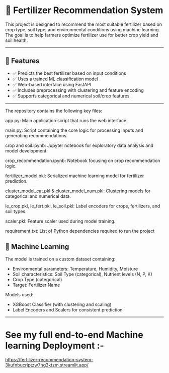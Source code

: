 # 🌾 Fertilizer Recommendation System

This project is designed to recommend the most suitable fertilizer based on crop type, soil type, and environmental conditions using machine learning. The goal is to help farmers optimize fertilizer use for better crop yield and soil health.

---

## 🚀 Features

- ✅ Predicts the best fertilizer based on input conditions
- ✅ Uses a trained ML classification model
- ✅ Web-based interface using FastAPI
- ✅ Includes preprocessing with clustering and feature encoding
- ✅ Supports categorical and numerical soil/crop features

---
The repository contains the following key files:​

app.py: Main application script that runs the web interface.

main.py: Script containing the core logic for processing inputs and generating recommendations.

crop and soil.ipynb: Jupyter notebook for exploratory data analysis and model development.

crop_recommendation.ipynb: Notebook focusing on crop recommendation logic.

fertilizer_model.pkl: Serialized machine learning model for fertilizer prediction.

cluster_model_cat.pkl & cluster_model_num.pkl: Clustering models for categorical and numerical data.

le_crop.pkl, le_fert.pkl, le_soil.pkl: Label encoders for crops, fertilizers, and soil types.

scaler.pkl: Feature scaler used during model training.

requirement.txt: List of Python dependencies required to run the project

## 🧠 Machine Learning

The model is trained on a custom dataset containing:

- Environmental parameters: Temperature, Humidity, Moisture
- Soil characteristics: Soil Type (categorical), Nutrient levels (N, P, K)
- Crop Type (categorical)
- Target: Fertilizer Name

Models used:
- XGBoost Classifier (with clustering and scaling)
- Label Encoders and Scalers for consistent prediction

---

# See my full end-to-end Machine learning Deployment :- 
https://fertilizer-recommendation-system-3kufnbucriptzw7hg3ktzm.streamlit.app/

